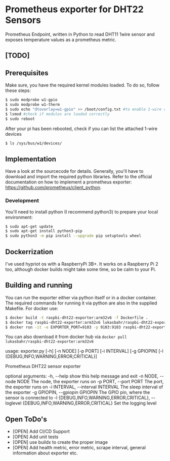 # Prometheus exporter for DHT22 Sensors 

Prometheus Endpoint, written in Python to read DHT11 1wire sensor and exposes temperature values as a prometheus metric.

## [TODO]

## Prerequisites

Make sure, you have the required kernel modules loaded. To do so, follow these steps:

```bash
$ sudo modprobe w1-gpio
$ sudo modprobe w1-therm 
$ sudo echo "dtoverlay=w1-gpio" >> /boot/config.txt #to enable 1-wire config and persist after reboot
$ lsmod #check if modules are loaded correctly
$ sudo reboot
```

After your pi has been rebooted, check if you can list the attached 1-wire devices

```bash
$ ls /sys/bus/w1/devices/
```

## Implementation

Have a look at the sourcecode for details. Generally, you'll have to download and import the required python libraries.
Refer to the official documentation on how to implement a prometheus exporter: https://github.com/prometheus/client_python.

### Development

You'll need to install python (I recommend python3) to prepare your local environment: 

```bash
$ sudo apt-get update
$ sudo apt-get install python3-pip
$ sudo python3 -m pip install --upgrade pip setuptools wheel
```

## Dockerrization

I've used hypriot os with a RaspberryPi 3B+. It works on a Raspberry Pi 2 too, although docker builds might take some time, so be calm to your Pi.

## Building and running

You can run the exporter either via python itself or in a docker container. The required commands for running it via python are 
also in the supplied Makefile. For docker use:

```bash
$ docker build -t raspbi-dht22-exporter:arm32v6 -f Dockerfile .
$ docker tag raspbi-dht22-exporter:arm32v6 lukasbahr/raspbi-dht22-exporter:arm32v6
$ docker run -it -e EXPORTER_PORT=9103 -p 9103:9103 raspbi-dht22-exporter:arm32v6
```

You can also download it from docker hub via `docker pull lukasbahr/raspbi-dht22-exporter:arm32v6`

usage: exporter.py [-h] [-n NODE] [-p PORT] [-i INTERVAL] [-g GPIOPIN]
                   [-l {DEBUG,INFO,WARNING,ERROR,CRITICAL}]

Prometheus DHT22 sensor exporter

optional arguments:
  -h, --help            show this help message and exit
  -n NODE, --node NODE  The node, the exporter runs on
  -p PORT, --port PORT  The port, the exporter runs on
  -i INTERVAL, --interval INTERVAL
                        The sleep interval of the exporter
  -g GPIOPIN, --gpiopin GPIOPIN
                        The GPIO pin, where the sensor is connected to
  -l {DEBUG,INFO,WARNING,ERROR,CRITICAL}, --loglevel {DEBUG,INFO,WARNING,ERROR,CRITICAL}
                        Set the logging level

## Open ToDo's

- [OPEN] Add CI/CD Support
- [OPEN] Add unit tests
- [OPEN] use buildx to create the proper image
- [OPEN] Add health metric, error metric, scrape interval, general information about exporter etc.